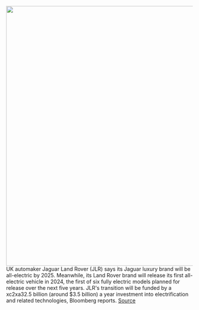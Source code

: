 <img src='https://cdn.vox-cdn.com/thumbor/59Zm2hthczWgnDp4FHF43XW-DWI=/0x0:2040x1360/1200x800/filters:focal(857x517:1183x843)/cdn.vox-cdn.com/uploads/chorus_image/image/68820592/jaguar_i_pace_ev_electric_0094.0.jpg' width='700px' /><br/>
UK automaker Jaguar Land Rover (JLR) says its Jaguar luxury brand will be all-electric by 2025. Meanwhile, its Land Rover brand will release its first all-electric vehicle in 2024, the first of six fully electric models planned for release over the next five years. JLR's transition will be funded by a xc2xa32.5 billion (around $3.5 billion) a year investment into electrification and related technologies, Bloomberg reports.
<a href='https://www.theverge.com/2021/2/15/22284000/jaguar-land-rover-electric-cars-i-pace-2025'> Source <a/>